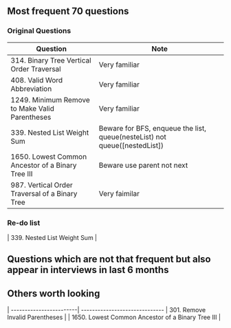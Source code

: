 ## Most frequent 70 questions
### Original Questions
| Question                | Note                         
| ------------------------| ------------------------------ 
| 314. Binary Tree Vertical Order Traversal | Very familiar
| 408. Valid Word Abbreviation | Very familiar
| 1249. Minimum Remove to Make Valid Parentheses | Very familiar 
| 339. Nested List Weight Sum | Beware for BFS, enqueue the list, queue(nesteList) not queue([nestedList])
| 1650. Lowest Common Ancestor of a Binary Tree III | Beware use parent not next
| 987. Vertical Order Traversal of a Binary Tree | Very faimilar

### Re-do list
| 339. Nested List Weight Sum | 
## Questions which are not that frequent but also appear in interviews in last 6 months

## Others worth looking
| ------------------------| ------------------------------ 
| 301. Remove Invalid Parentheses | 
| 1650. Lowest Common Ancestor of a Binary Tree III |

##
